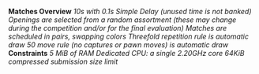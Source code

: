 **Matches Overview**
*10s with 0.1s Simple Delay (unused time is not banked)*
*Openings are selected from a random assortment (these may change during the competition and/or for the final evaluation)*
*Matches are scheduled in pairs, swapping colors*
*Threefold repetition rule is automatic draw*
*50 move rule (no captures or pawn moves) is automatic draw*
**Constraints**
*5 MiB of RAM*
*Dedicated CPU: a single 2.20GHz core*
*64KiB compressed submission size limit*
